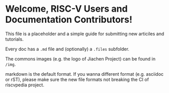 # Welcome, RISC-V Users and Documentation Contributors!

This file is a placeholder and a simple guide for submitting new articiles and tutorials.

Every doc has a `.md` file and (optionally) a `.files` subfolder.

The commons images (e.g. the logo of Jiachen Project) can be found in `/img`.

markdown is the default format. If you wanna different format (e.g. asciidoc or rST), please make sure the new file formats not breaking the CI of riscvpedia project.

